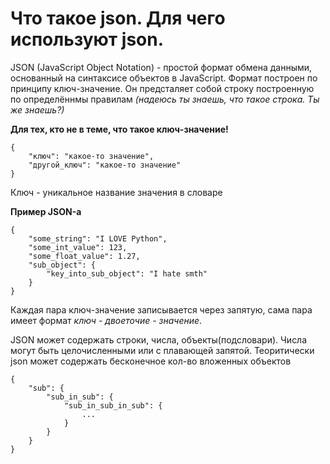 # Что такое json. Для чего используют json.

JSON \(JavaScript Object Notation\) - простой формат обмена данными, основанный на синтаксисе объектов в JavaScript. Формат построен по принципу ключ-значение. Он предсталяет собой строку построенную по определённмы правилам _\(надеюсь ты знаешь, что такое строка. Ты же знаешь?\)_

**Для тех, кто не в теме, что такое ключ-значение!**

```text
{
    "ключ": "какое-то значение",
    "другой_ключ": "какое-то значение"
}
```

Ключ - уникальное название значения в словаре

**Пример JSON-а**

```text
{
    "some_string": "I LOVE Python",
    "some_int_value": 123,
    "some_float_value": 1.27,
    "sub_object": {
        "key_into_sub_object": "I hate smth"
    }
}
```

Каждая пара ключ-значение записывается через запятую, сама пара имеет формат _ключ - двоеточие - значение_.

JSON может содержать строки, числа, объекты\(подсловари\). Числа могут быть целочисленными или с плавающей запятой. Теоритически json может содержать бесконечное кол-во вложенных объектов

```text
{
    "sub": {
        "sub_in_sub": {
            "sub_in_sub_in_sub": {
                ...
            }
        }
    }
}
```

